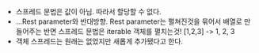 - 스프레드 문법은 값이 아님. 따라서 할당할 수 없다.
- ...Rest parameter와 반대방향. Rest parameter는 펼쳐진것을 묶어서 배열로 만들어주는 반면 스프레드 문법은 iterable 객체를 펼치는것! [1,2,3] -> 1, 2, 3
- 객체 스프레드는 원래는 없었지만 새롭게 추가됐다고 한다.
